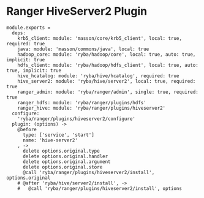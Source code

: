 # Ranger HiveServer2 Plugin

    module.exports =
      deps:
        krb5_client: module: 'masson/core/krb5_client', local: true, required: true
        java: module: 'masson/commons/java', local: true
        hadoop_core: module: 'ryba/hadoop/core', local: true, auto: true, implicit: true
        hdfs_client: module: 'ryba/hadoop/hdfs_client', local: true, auto: true, implicit: true
        hive_hcatalog: module: 'ryba/hive/hcatalog', required: true
        hive_server2: module: 'ryba/hive/server2', local: true, required: true
        ranger_admin: module: 'ryba/ranger/admin', single: true, required: true
        ranger_hdfs: module: 'ryba/ranger/plugins/hdfs'
        ranger_hive: module: 'ryba/ranger/plugins/hiveserver2'
      configure:
        'ryba/ranger/plugins/hiveserver2/configure'
      plugin: (options) ->
        @before
          type: ['service', 'start']
          name: 'hive-server2'
        , ->
          delete options.original.type
          delete options.original.handler
          delete options.original.argument
          delete options.original.store
          @call 'ryba/ranger/plugins/hiveserver2/install', options.original
        # @after 'ryba/hive/server2/install', ->
        #   @call 'ryba/ranger/plugins/hiveserver2/install', options
